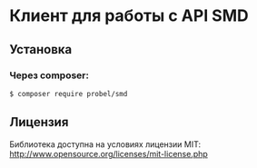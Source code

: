 # Клиент для работы с API SMD

## Установка

### Через composer:

```bash
$ composer require probel/smd
```

## Лицензия

Библиотека доступна на условиях лицензии MIT: http://www.opensource.org/licenses/mit-license.php
